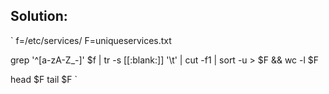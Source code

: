 ## Solution:

`
f=/etc/services/
F=uniqueservices.txt

grep '^[a-zA-Z_-]' $f | tr -s [[:blank:]] '\t' | cut -f1 | sort -u > $F && wc -l $F

head $F
tail $F
`
